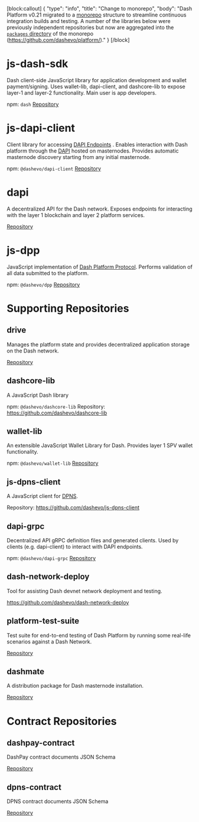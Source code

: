 [block:callout]
{
  "type": "info",
  "title": "Change to monorepo",
  "body": "Dash Platform v0.21 migrated to a [monorepo](https://en.wikipedia.org/wiki/Monorepo) structure to streamline continuous integration builds and testing. A number of the libraries below were previously independent repositories but now are aggregated into the [`packages` directory](https://github.com/dashevo/platform/tree/master/packages) of the monorepo (https://github.com/dashevo/platform/)."
}
[/block]
# js-dash-sdk

Dash client-side JavaScript library for application development and wallet payment/signing. Uses wallet-lib, dapi-client, and dashcore-lib to expose layer-1 and layer-2 functionality. Main user is app developers.

npm: `dash`
[Repository](https://github.com/dashevo/platform/tree/master/packages/js-dash-sdk)

# js-dapi-client
Client library for accessing [DAPI Endpoints](reference-dapi-endpoints) . Enables interaction with Dash platform through the [DAPI](explanation-dapi) hosted on masternodes. Provides automatic masternode discovery starting from any initial masternode.

npm: `@dashevo/dapi-client`
[Repository](https://github.com/dashevo/platform/tree/master/packages/js-dapi-client)

# dapi
A decentralized API for the Dash network. Exposes endpoints for interacting with the layer 1 blockchain and layer 2 platform services.

[Repository](https://github.com/dashevo/platform/tree/master/packages/dapi)

# js-dpp
JavaScript implementation of [Dash Platform Protocol](explanation-platform-protocol). Performs validation of all data submitted to the platform.

npm: `@dashevo/dpp`
[Repository](https://github.com/dashevo/platform/tree/master/packages/js-dpp)

# Supporting Repositories

## drive
Manages the platform state and provides decentralized application storage on the Dash network.

[Repository](https://github.com/dashevo/platform/tree/master/packages/js-drive)

## dashcore-lib
A JavaScript Dash library

npm: `@dashevo/dashcore-lib`
Repository: https://github.com/dashevo/dashcore-lib

## wallet-lib
An extensible JavaScript Wallet Library for Dash. Provides layer 1 SPV wallet functionality.

npm: `@dashevo/wallet-lib`
[Repository](https://github.com/dashevo/platform/tree/master/packages/wallet-lib)

## js-dpns-client
A JavaScript client for [DPNS](explanation-dpns).

Repository: https://github.com/dashevo/js-dpns-client

## dapi-grpc
Decentralized API gRPC definition files and generated clients. Used by clients (e.g. dapi-client) to interact with DAPI endpoints.

npm: `@dashevo/dapi-grpc`
[Repository](https://github.com/dashevo/platform/tree/master/packages/dapi-grpc)

## dash-network-deploy
Tool for assisting Dash devnet network deployment and testing.

https://github.com/dashevo/dash-network-deploy

## platform-test-suite
Test suite for end-to-end testing of Dash Platform by running some real-life scenarios against a Dash Network.

[Repository](https://github.com/dashevo/platform/tree/master/packages/platform-test-suite)

## dashmate
A distribution package for Dash masternode installation.

[Repository](https://github.com/dashevo/platform/tree/master/packages/dashmate)

# Contract Repositories

## dashpay-contract
DashPay contract documents JSON Schema

[Repository](https://github.com/dashevo/platform/tree/master/packages/dashpay-contract)

## dpns-contract
DPNS contract documents JSON Schema

[Repository](https://github.com/dashevo/platform/tree/master/packages/dpns-contract)